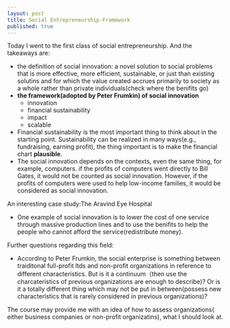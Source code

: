 ```yaml
---
layout: post
title: Social Entrepreneurship-Framework
published: true
---
```

Today I went to the first class of social entrepreneurship.  And the takeaways are:


+ the definition of social innovation: a novel solution to social problems that is more effective, more efficient, sustainable, or just than existing solutins and for which the value created accrues primarily to society as a whole rather than private individuals(check where the benifits go) 
+ **the framework(adopted by Peter Frumkin) of social innovation**
  - innovation
  - financial sustainability
  - impact
  - scalable 
+ Financial sustainability is the most important thing to think about in the starting point. Sustainability can be realized in many ways(e.g., fundraising, earning profit), the thing important is to make the financial chart **plausible**. 
+ The social innovation depends on the contexts, even the same thing, for example, computers. if the profits of computers went directly to Bill Gates, it would not be counted as social innovation. However, if the profits of computers were used to help low-income families, it would be considered as social innovation. 

An interesting case study:The Aravind Eye Hospital

+ One example of social innovation is to lower the cost of one service through massive production lines and to use the benifits to help the people who cannot afford the service(redistribute money). 


Further questions regarding this field:

+ According to Peter Frumkin, the social enterprise is something between traiditonal full-profit ltds and non-profit organizations in reference to different characteristics. But is it a continuum（then use the charcateristics of previous organizations are enough to describe)? Or is it a totally different thing which may not be put in between(possess new characteristics that is rarely considered in previous organizations)? 

The course may provide me with an idea of how to assess organizations( either business companies or non-profit organizatins), what I should look at.

